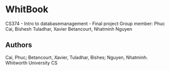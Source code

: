 # WhitBook
CS374 - Intro to databasemanagement - Final project  Group member: Phuc Cai, Bishesh Tuladhar, Xavier Betancourt, Nhatminh Nguyen

## Authors
Cai, Phuc; Betancourt, Xavier, Tuladhar, Bishes; Nguyen, Nhatminh. Whitworth University CS